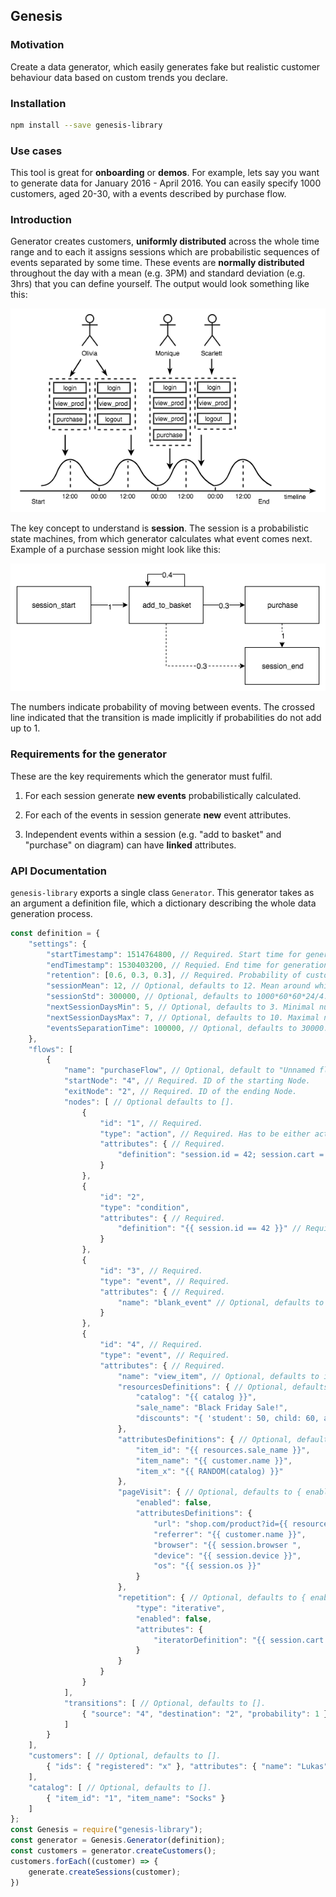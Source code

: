 ## Genesis

### Motivation
Create a data generator, which easily generates fake but realistic customer behaviour data based on custom trends you declare.

### Installation
```bash
npm install --save genesis-library
```

### Use cases
This tool is great for **onboarding** or **demos**.
For example, lets say you want to generate data for January 2016 - April 2016. You can easily specify 1000 customers, aged 20-30, with a events described by purchase flow.

### Introduction
Generator creates customers, **uniformly distributed** across the whole time range and to each it assigns sessions which are probabilistic sequences of events separated by some time. These events are **normally distributed** throughout the day with a mean (e.g. 3PM) and standard deviation (e.g. 3hrs) that you can define yourself. The output would look something like this:

![alt text](img/general_overview.png "General overview diagram")

The key concept to understand is **session**. The session is a probabilistic state machines, from which generator calculates what event comes next. Example of a purchase session might look like this:

![alt text](img/purchase_flow.png "Purchase session example")

The numbers indicate probability of moving between events. The crossed line indicated that the transition is made implicitly if probabilities do not add up to 1.

### Requirements for the generator
These are the key requirements which the generator must fulfil.

1. For each session generate **new events** probabilistically calculated.

2. For each of the events in session generate **new** event attributes.

3. Independent events within a session (e.g. "add to basket" and "purchase" on diagram) can have **linked** attributes.

### API Documentation
`genesis-library` exports a single class `Generator`. This generator takes as an argument a definition file, which a dictionary describing the whole data generation process.

```javascript
const definition = {
	"settings": {
		"startTimestamp": 1514764800, // Required. Start time for generation.
		"endTimestamp": 1530403200, // Requied. End time for generation.
		"retention": [0.6, 0.3, 0.3], // Required. Probability of customer having another session.
		"sessionMean": 12, // Optional, defaults to 12. Mean around which events will be normally distributed throughout the day.
		"sessionStd": 300000, // Optional, defaults to 1000*60*60*24/4. Standard deviation for events generation.
		"nextSessionDaysMin": 5, // Optional, defaults to 3. Minimal number of days after which another session is created.
		"nextSessionDaysMax": 7, // Optional, defaults to 10. Maximal number of days after which another session is created.
		"eventsSeparationTime": 100000, // Optional, defaults to 30000. Maximal number of milliseconds between two events.
	},
	"flows": [
		{
			"name": "purchaseFlow", // Optional, default to "Unnamed flow". Name of the Flow.
			"startNode": "4", // Required. ID of the starting Node.
			"exitNode": "2", // Required. ID of the ending Node.
			"nodes": [ // Optional defaults to [].
				{
					"id": "1", // Required.
					"type": "action", // Required. Has to be either action, customer_update, condition or event.
					"attributes": { // Required.
						"definition": "session.id = 42; session.cart = [{id: 1},{id: 2},{id: 3}];" // Required. JavaScript code to execute.
					}
				},
				{
					"id": "2",
					"type": "condition",
					"attributes": { // Required.
						"definition": "{{ session.id == 42 }}" // Required. JavaScript/Jinja code returning boolean.
					}
				},
				{
					"id": "3", // Required.
					"type": "event", // Required.
					"attributes": { // Required.
						"name": "blank_event" // Optional, defaults to id.
					}
				},
				{
					"id": "4", // Required.
					"type": "event", // Required.
					"attributes": { // Required.
						"name": "view_item", // Optional, defaults to id.
						"resourcesDefinitions": { // Optional, defaults to {}.
							"catalog": "{{ catalog }}",
							"sale_name": "Black Friday Sale!",
							"discounts": "{ 'student': 50, child: 60, adult: 0 }"
						},
						"attributesDefinitions": { // Optional, defaults to {}.
							"item_id": "{{ resources.sale_name }}",
							"item_name": "{{ customer.name }}",
							"item_x": "{{ RANDOM(catalog) }}"
						},
						"pageVisit": { // Optional, defaults to { enabled: false }.
							"enabled": false,
							"attributesDefinitions": {
								"url": "shop.com/product?id={{ resources.sale_name }}",
								"referrer": "{{ customer.name }}",
								"browser": "{{ session.browser ",
								"device": "{{ session.device }}",
								"os": "{{ session.os }}"
							}
						},
						"repetition": { // Optional, defaults to { enabled: false }.
							"type": "iterative",
							"enabled": false,
							"attributes": {
								"iteratorDefinition": "{{ session.cart | safe }}"
							}
						}
					}
				}
			],
			"transitions": [ // Optional, defaults to [].
				{ "source": "4", "destination": "2", "probability": 1 }
			]
		}
	],
	"customers": [ // Optional, defaults to [].
		{ "ids": { "registered": "x" }, "attributes": { "name": "Lukas", "surname": "Cerny" } }
	],
	"catalog": [ // Optional, defaults to [].
		{ "item_id": "1", "item_name": "Socks" }
	]
};
const Genesis = require("genesis-library");
const generator = Genesis.Generator(definition);
const customers = generator.createCustomers();
customers.forEach((customer) => {
    generate.createSessions(customer);
})
```
